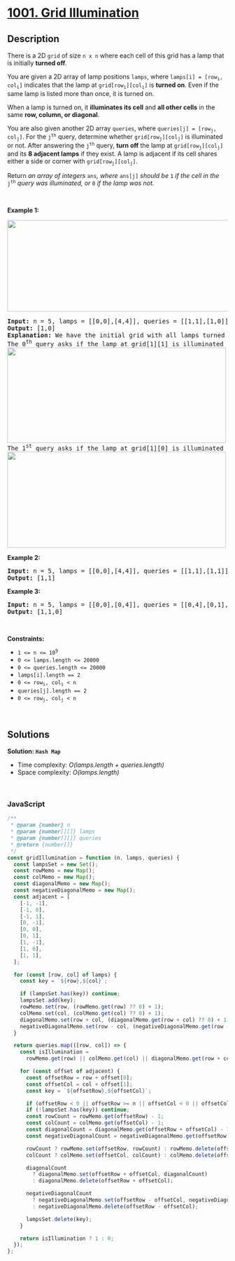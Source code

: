 # [1001. Grid Illumination](https://leetcode.com/problems/grid-illumination)

## Description

<div class="elfjS" data-track-load="description_content"><p>There is a 2D <code>grid</code> of size <code>n x n</code> where each cell of this grid has a lamp that is initially <strong>turned off</strong>.</p>

<p>You are given a 2D array of lamp positions <code>lamps</code>, where <code>lamps[i] = [row<sub>i</sub>, col<sub>i</sub>]</code> indicates that the lamp at <code>grid[row<sub>i</sub>][col<sub>i</sub>]</code> is <strong>turned on</strong>. Even if the same lamp is listed more than once, it is turned on.</p>

<p>When a lamp is turned on, it <strong>illuminates its cell</strong> and <strong>all other cells</strong> in the same <strong>row, column, or diagonal</strong>.</p>

<p>You are also given another 2D array <code>queries</code>, where <code>queries[j] = [row<sub>j</sub>, col<sub>j</sub>]</code>. For the <code>j<sup>th</sup></code> query, determine whether <code>grid[row<sub>j</sub>][col<sub>j</sub>]</code> is illuminated or not. After answering the <code>j<sup>th</sup></code> query, <strong>turn off</strong> the lamp at <code>grid[row<sub>j</sub>][col<sub>j</sub>]</code> and its <strong>8 adjacent lamps</strong> if they exist. A lamp is adjacent if its cell shares either a side or corner with <code>grid[row<sub>j</sub>][col<sub>j</sub>]</code>.</p>

<p>Return <em>an array of integers </em><code>ans</code><em>,</em><em> where </em><code>ans[j]</code><em> should be </em><code>1</code><em> if the cell in the </em><code>j<sup>th</sup></code><em> query was illuminated, or </em><code>0</code><em> if the lamp was not.</em></p>

<p>&nbsp;</p>
<p><strong class="example">Example 1:</strong></p>
<img alt="" src="https://assets.leetcode.com/uploads/2020/08/19/illu_1.jpg" style="width: 750px; height: 209px;">
<pre><strong>Input:</strong> n = 5, lamps = [[0,0],[4,4]], queries = [[1,1],[1,0]]
<strong>Output:</strong> [1,0]
<strong>Explanation:</strong> We have the initial grid with all lamps turned off. In the above picture we see the grid after turning on the lamp at grid[0][0] then turning on the lamp at grid[4][4].
The 0<sup>th</sup>&nbsp;query asks if the lamp at grid[1][1] is illuminated or not (the blue square). It is illuminated, so set ans[0] = 1. Then, we turn off all lamps in the red square.
<img alt="" src="https://assets.leetcode.com/uploads/2020/08/19/illu_step1.jpg" style="width: 500px; height: 218px;">
The 1<sup>st</sup>&nbsp;query asks if the lamp at grid[1][0] is illuminated or not (the blue square). It is not illuminated, so set ans[1] = 0. Then, we turn off all lamps in the red rectangle.
<img alt="" src="https://assets.leetcode.com/uploads/2020/08/19/illu_step2.jpg" style="width: 500px; height: 219px;">
</pre>

<p><strong class="example">Example 2:</strong></p>

<pre><strong>Input:</strong> n = 5, lamps = [[0,0],[4,4]], queries = [[1,1],[1,1]]
<strong>Output:</strong> [1,1]
</pre>

<p><strong class="example">Example 3:</strong></p>

<pre><strong>Input:</strong> n = 5, lamps = [[0,0],[0,4]], queries = [[0,4],[0,1],[1,4]]
<strong>Output:</strong> [1,1,0]
</pre>

<p>&nbsp;</p>
<p><strong>Constraints:</strong></p>

<ul>
	<li><code>1 &lt;= n &lt;= 10<sup>9</sup></code></li>
	<li><code>0 &lt;= lamps.length &lt;= 20000</code></li>
	<li><code>0 &lt;= queries.length &lt;= 20000</code></li>
	<li><code>lamps[i].length == 2</code></li>
	<li><code>0 &lt;= row<sub>i</sub>, col<sub>i</sub> &lt; n</code></li>
	<li><code>queries[j].length == 2</code></li>
	<li><code>0 &lt;= row<sub>j</sub>, col<sub>j</sub> &lt; n</code></li>
</ul>
</div>

<p>&nbsp;</p>

## Solutions

**Solution: `Hash Map`**

- Time complexity: <em>O(lamps.length + queries.length)</em>
- Space complexity: <em>O(lamps.length)</em>

<p>&nbsp;</p>

### **JavaScript**

```js
/**
 * @param {number} n
 * @param {number[][]} lamps
 * @param {number[][]} queries
 * @return {number[]}
 */
const gridIllumination = function (n, lamps, queries) {
  const lampsSet = new Set();
  const rowMemo = new Map();
  const colMemo = new Map();
  const diagonalMemo = new Map();
  const negativeDiagonalMemo = new Map();
  const adjacent = [
    [-1, -1],
    [-1, 0],
    [-1, 1],
    [0, -1],
    [0, 0],
    [0, 1],
    [1, -1],
    [1, 0],
    [1, 1],
  ];

  for (const [row, col] of lamps) {
    const key = `${row},${col}`;

    if (lampsSet.has(key)) continue;
    lampsSet.add(key);
    rowMemo.set(row, (rowMemo.get(row) ?? 0) + 1);
    colMemo.set(col, (colMemo.get(col) ?? 0) + 1);
    diagonalMemo.set(row + col, (diagonalMemo.get(row + col) ?? 0) + 1);
    negativeDiagonalMemo.set(row - col, (negativeDiagonalMemo.get(row - col) ?? 0) + 1);
  }

  return queries.map(([row, col]) => {
    const isIllumination =
      rowMemo.get(row) || colMemo.get(col) || diagonalMemo.get(row + col) || negativeDiagonalMemo.get(row - col);

    for (const offset of adjacent) {
      const offsetRow = row + offset[0];
      const offsetCol = col + offset[1];
      const key = `${offsetRow},${offsetCol}`;

      if (offsetRow < 0 || offsetRow >= n || offsetCol < 0 || offsetCol >= n) continue;
      if (!lampsSet.has(key)) continue;
      const rowCount = rowMemo.get(offsetRow) - 1;
      const colCount = colMemo.get(offsetCol) - 1;
      const diagonalCount = diagonalMemo.get(offsetRow + offsetCol) - 1;
      const negativeDiagonalCount = negativeDiagonalMemo.get(offsetRow - offsetCol) - 1;

      rowCount ? rowMemo.set(offsetRow, rowCount) : rowMemo.delete(offsetRow);
      colCount ? colMemo.set(offsetCol, colCount) : colMemo.delete(offsetCol);

      diagonalCount
        ? diagonalMemo.set(offsetRow + offsetCol, diagonalCount)
        : diagonalMemo.delete(offsetRow + offsetCol);

      negativeDiagonalCount
        ? negativeDiagonalMemo.set(offsetRow - offsetCol, negativeDiagonalCount)
        : negativeDiagonalMemo.delete(offsetRow - offsetCol);

      lampsSet.delete(key);
    }

    return isIllumination ? 1 : 0;
  });
};
```
